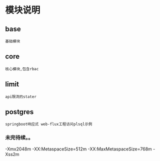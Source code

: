 # 模块说明

## base
    基础模块

## core
    核心模块,包含rbac
 
## limit
    api限流的stater
    
## postgres
    springboot响应式 web-flux工程访问plsql示例

### 未完待续。。
-Xmx2048m -XX:MetaspaceSize=512m -XX:MaxMetaspaceSize=768m -Xss2m